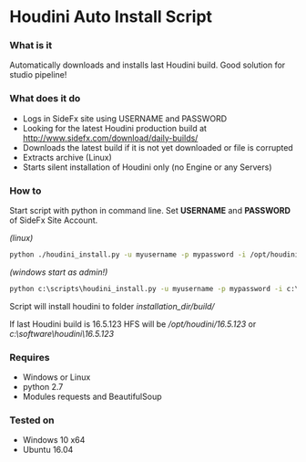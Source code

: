 # Houdini Auto Install Script

### What is it

Automatically downloads and installs last Houdini build.
Good solution for studio pipeline!

### What does it do

- Logs in SideFx site using USERNAME and PASSWORD
- Looking for the latest Houdini production build at http://www.sidefx.com/download/daily-builds/
- Downloads the latest build if it is not yet downloaded or file is corrupted
- Extracts archive (Linux)
- Starts silent installation of Houdini only (no Engine or any Servers)

### How to

Start script with python in command line. Set **USERNAME** and **PASSWORD** of SideFx Site Account.

_(linux)_
```bash
python ./houdini_install.py -u myusername -p mypassword -i /opt/houdini
```

_(windows start as admin!)_
```cmd
python c:\scripts\houdini_install.py -u myusername -p mypassword -i c:\software\houdini
```

Script will install houdini to folder _installation_dir/build/_

If last Houdini build is 16.5.123 HFS will be _/opt/houdini/16.5.123_ or _c:\software\houdini\16.5.123_

### Requires

- Windows or Linux
- python 2.7
- Modules requests and BeautifulSoup

### Tested on

- Windows 10 x64
- Ubuntu 16.04

